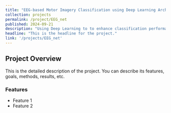 ```yaml
---
title: "EEG-based Motor Imagery Classification using Deep Learning Architectures"
collection: projects
permalink: /project/EEG_net
published: 2024-09-21
description: "Using Deep Learning to to enhance classification performance of EEG data used for brain-computer interfaces"
headline: "This is the headline for the project."
link: '/projects/EEG_net'
---
```


## Project Overview

This is the detailed description of the project. You can describe its features, goals, methods, results, etc.

### Features
- Feature 1
- Feature 2